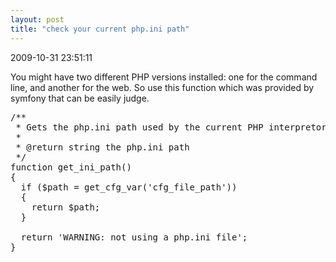 ```yaml
---
layout: post
title: "check your current php.ini path"
---
```


<p class='meta'>2009-10-31 23:51:11</p>

You might have two different PHP versions installed: one for the command line, and another for the web. So use this function which was provided by symfony that can be easily judge.
<pre name='code' class='php'>
/**
 * Gets the php.ini path used by the current PHP interpretor.
 *
 * @return string the php.ini path
 */
function get_ini_path()
{
  if ($path = get_cfg_var('cfg_file_path'))
  {
    return $path;
  }

  return 'WARNING: not using a php.ini file';
}
</pre>